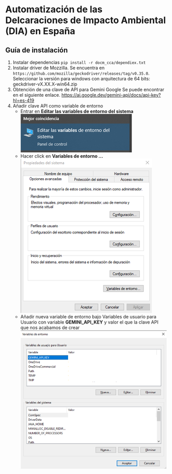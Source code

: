 # Automatización de las Delcaraciones de Impacto Ambiental (DIA) en España

## Guía de instalación 
1. Instalar dependencias 
`pip install -r docm_cca/dependiex.txt`
2. Instalar driver de Mozzilla. 
Se encuentra en `https://github.com/mozilla/geckodriver/releases/tag/v0.35.0`. 
Seleccionar la versión para windows con arquitectura de 64 bits: geckdriver-vX.XX.X-win64.zip
3. Obtención de una clave de API para Gemini Google
Se puede encontrar en el siguiente enlace. https://ai.google.dev/gemini-api/docs/api-key?hl=es-419
4. Añadir clave API como variable de entorno 
    - Entrar en **Editar las variables de entorno del sistema**
    ![Alt text](images/image001.png) 
    - Hacer click en **Variables de entorno ...**
    ![Alt text](images/image002.png) 
    - Añadir nueva variable de entorno bajo Variables de usuario para Usuario con variable **GEMINI_API_KEY** y valor el que la clave API que nos acabamos de crear
    ![Alt text](images/image003.png) 

